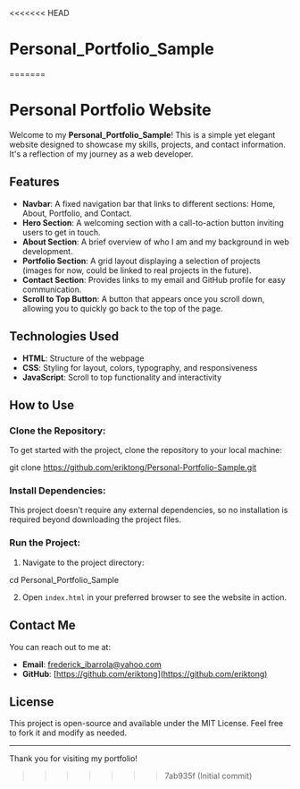 <<<<<<< HEAD
# Personal_Portfolio_Sample
=======

# Personal Portfolio Website

Welcome to my **Personal_Portfolio_Sample**! This is a simple yet elegant website designed to showcase my skills, projects, and contact information. It's a reflection of my journey as a web developer.

## Features
- **Navbar**: A fixed navigation bar that links to different sections: Home, About, Portfolio, and Contact.
- **Hero Section**: A welcoming section with a call-to-action button inviting users to get in touch.
- **About Section**: A brief overview of who I am and my background in web development.
- **Portfolio Section**: A grid layout displaying a selection of projects (images for now, could be linked to real projects in the future).
- **Contact Section**: Provides links to my email and GitHub profile for easy communication.
- **Scroll to Top Button**: A button that appears once you scroll down, allowing you to quickly go back to the top of the page.

## Technologies Used
- **HTML**: Structure of the webpage
- **CSS**: Styling for layout, colors, typography, and responsiveness
- **JavaScript**: Scroll to top functionality and interactivity

## How to Use

### Clone the Repository:
To get started with the project, clone the repository to your local machine:

git clone https://github.com/eriktong/Personal-Portfolio-Sample.git


### Install Dependencies:
This project doesn't require any external dependencies, so no installation is required beyond downloading the project files.

### Run the Project:
1. Navigate to the project directory:

cd Personal_Portfolio_Sample

2. Open `index.html` in your preferred browser to see the website in action.

## Contact Me
You can reach out to me at:
- **Email**: [frederick_ibarrola@yahoo.com](mailto:frederick_ibarrola@yahoo.com)
- **GitHub**: [https://github.com/eriktong](https://github.com/eriktong)

## License
This project is open-source and available under the MIT License. Feel free to fork it and modify as needed.

---

Thank you for visiting my portfolio!


>>>>>>> 7ab935f (Initial commit)
